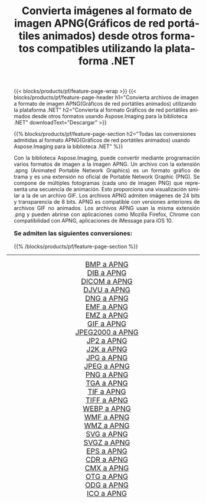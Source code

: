 ﻿---
title: Convierta imágenes al formato de imagen APNG(Gráficos de red portátiles animados) desde otros formatos compatibles utilizando la plataforma .NET 
weight: 3920
url: /es/net/conversion/to/apng/ 
lang: es
langdirlevel: 2
locales: zh-hans,ja,it,ru,de,es,fr,nl,id,lt,pl,pt,vi,tr,ko,zh-hant,ar,hi,th,sv,cs,uk,he
description: Usando Aspose.Imaging para la biblioteca .NET, es fácil convertir a APNG(Gráficos de red portátiles animados) desde otros formatos de imagen compatibles
---

{{< blocks/products/pf/feature-page-wrap >}}
{{< blocks/products/pf/feature-page-header h1="Convierta archivos de imagen a formato de imagen APNG(Gráficos de red portátiles animados) utilizando la plataforma .NET" h2="Convierta al formato Gráficos de red portátiles animados desde otros formatos usando Aspose.Imaging para la biblioteca .NET" downloadText="Descargar" >}}


{{% blocks/products/pf/feature-page-section  h2="Todas las conversiones admitidas al formato APNG(Gráficos de red portátiles animados) usando Aspose.Imaging para la biblioteca .NET" %}}
<p align=justify>Con la biblioteca Aspose.Imaging, puede convertir mediante programación varios formatos de imagen a la imagen APNG. Un archivo con la extensión .apng (Animated Portable Network Graphics) es un formato gráfico de trama y es una extensión no oficial de Portable Network Graphic (PNG). Se compone de múltiples fotogramas (cada uno de imagen PNG) que representa una secuencia de animación. Esto proporciona una visualización similar a la de un archivo GIF. Los archivos APNG admiten imágenes de 24 bits y transparencia de 8 bits. APNG es compatible con versiones anteriores de archivos GIF no animados. Los archivos APNG usan la misma extensión .png y pueden abrirse con aplicaciones como Mozilla Firefox, Chrome con compatibilidad con APNG, aplicaciones de iMessage para iOS 10. </p>
<h3 style="margin-top:16px;">
Se admiten las siguientes conversiones:
</h3>
{{% /blocks/products/pf/feature-page-section %}}
<div class="container-fluid productfamilypage bg-gray">
    <div class="convertypes bg-gray agp-content section">
        <div class="container">
		<hr style="margin-left:-20px;"/>
		<div class="row other-converters" style="gap: 10px;font-size: 19px;text-align:center;">
		    <div class='col-md-3 other-converter remove-lp remove-rp'><a href="/imaging/es/net/conversion/bmp-to-apng/" style="padding:15px;">BMP a APNG</a></div>
<div class='col-md-3 other-converter remove-lp remove-rp'><a href="/imaging/es/net/conversion/dib-to-apng/" style="padding:15px;">DIB a APNG</a></div>
<div class='col-md-3 other-converter remove-lp remove-rp'><a href="/imaging/es/net/conversion/dicom-to-apng/" style="padding:15px;">DICOM a APNG</a></div>
<div class='col-md-3 other-converter remove-lp remove-rp'><a href="/imaging/es/net/conversion/djvu-to-apng/" style="padding:15px;">DJVU a APNG</a></div>
<div class='col-md-3 other-converter remove-lp remove-rp'><a href="/imaging/es/net/conversion/dng-to-apng/" style="padding:15px;">DNG a APNG</a></div>
<div class='col-md-3 other-converter remove-lp remove-rp'><a href="/imaging/es/net/conversion/emf-to-apng/" style="padding:15px;">EMF a APNG</a></div>
<div class='col-md-3 other-converter remove-lp remove-rp'><a href="/imaging/es/net/conversion/emz-to-apng/" style="padding:15px;">EMZ a APNG</a></div>
<div class='col-md-3 other-converter remove-lp remove-rp'><a href="/imaging/es/net/conversion/gif-to-apng/" style="padding:15px;">GIF a APNG</a></div>
<div class='col-md-3 other-converter remove-lp remove-rp'><a href="/imaging/es/net/conversion/jpeg2000-to-apng/" style="padding:15px;">JPEG2000 a APNG</a></div>
<div class='col-md-3 other-converter remove-lp remove-rp'><a href="/imaging/es/net/conversion/jp2-to-apng/" style="padding:15px;">JP2 a APNG</a></div>
<div class='col-md-3 other-converter remove-lp remove-rp'><a href="/imaging/es/net/conversion/j2k-to-apng/" style="padding:15px;">J2K a APNG</a></div>
<div class='col-md-3 other-converter remove-lp remove-rp'><a href="/imaging/es/net/conversion/jpg-to-apng/" style="padding:15px;">JPG a APNG</a></div>
<div class='col-md-3 other-converter remove-lp remove-rp'><a href="/imaging/es/net/conversion/jpeg-to-apng/" style="padding:15px;">JPEG a APNG</a></div>
<div class='col-md-3 other-converter remove-lp remove-rp'><a href="/imaging/es/net/conversion/png-to-apng/" style="padding:15px;">PNG a APNG</a></div>
<div class='col-md-3 other-converter remove-lp remove-rp'><a href="/imaging/es/net/conversion/tga-to-apng/" style="padding:15px;">TGA a APNG</a></div>
<div class='col-md-3 other-converter remove-lp remove-rp'><a href="/imaging/es/net/conversion/tif-to-apng/" style="padding:15px;">TIF a APNG</a></div>
<div class='col-md-3 other-converter remove-lp remove-rp'><a href="/imaging/es/net/conversion/tiff-to-apng/" style="padding:15px;">TIFF a APNG</a></div>
<div class='col-md-3 other-converter remove-lp remove-rp'><a href="/imaging/es/net/conversion/webp-to-apng/" style="padding:15px;">WEBP a APNG</a></div>
<div class='col-md-3 other-converter remove-lp remove-rp'><a href="/imaging/es/net/conversion/wmf-to-apng/" style="padding:15px;">WMF a APNG</a></div>
<div class='col-md-3 other-converter remove-lp remove-rp'><a href="/imaging/es/net/conversion/wmz-to-apng/" style="padding:15px;">WMZ a APNG</a></div>
<div class='col-md-3 other-converter remove-lp remove-rp'><a href="/imaging/es/net/conversion/svg-to-apng/" style="padding:15px;">SVG a APNG</a></div>
<div class='col-md-3 other-converter remove-lp remove-rp'><a href="/imaging/es/net/conversion/svgz-to-apng/" style="padding:15px;">SVGZ a APNG</a></div>
<div class='col-md-3 other-converter remove-lp remove-rp'><a href="/imaging/es/net/conversion/eps-to-apng/" style="padding:15px;">EPS a APNG</a></div>
<div class='col-md-3 other-converter remove-lp remove-rp'><a href="/imaging/es/net/conversion/cdr-to-apng/" style="padding:15px;">CDR a APNG</a></div>
<div class='col-md-3 other-converter remove-lp remove-rp'><a href="/imaging/es/net/conversion/cmx-to-apng/" style="padding:15px;">CMX a APNG</a></div>
<div class='col-md-3 other-converter remove-lp remove-rp'><a href="/imaging/es/net/conversion/otg-to-apng/" style="padding:15px;">OTG a APNG</a></div>
<div class='col-md-3 other-converter remove-lp remove-rp'><a href="/imaging/es/net/conversion/odg-to-apng/" style="padding:15px;">ODG a APNG</a></div>
<div class='col-md-3 other-converter remove-lp remove-rp'><a href="/imaging/es/net/conversion/ico-to-apng/" style="padding:15px;">ICO a APNG</a></div>
                </div>
        </div>
    </div>
</div>
<br/>


